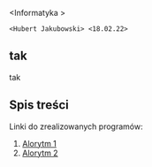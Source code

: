  \<Informatyka  >

`<Hubert Jakubowski> <18.02.22>`

## tak

tak

## Spis treści

Linki do zrealizowanych programów:

1. [Alorytm 1]()
2. [Alorytm 2]()
